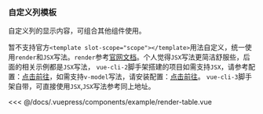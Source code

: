 ### 自定义列模板
自定义列的显示内容，可组合其他组件使用。

<example-render-table></example-render-table>
暂不支持官方`<template slot-scope="scope"></template>`用法自定义，统一使用`render`和`JSX`写法。`render`参考[官网文档](https://cn.vuejs.org/v2/guide/render-function.html)。个人觉得`JSX`写法更简洁舒服些，后面的相关示例都是`JSX`写法，
`vue-cli-2`脚手架搭建的项目如需支持`JSX`，请参考配置：[点击前往](https://github.com/vuejs/babel-plugin-transform-vue-jsx)，如需支持`v-model`写法，请安装配置：[点击前往](https://github.com/nickmessing/babel-plugin-jsx-v-model)。
`vue-cli-3`脚手架自带，可直接使用`JSX`,`JSX`写法参考同上地址。

<<< @/docs/.vuepress/components/example/render-table.vue
